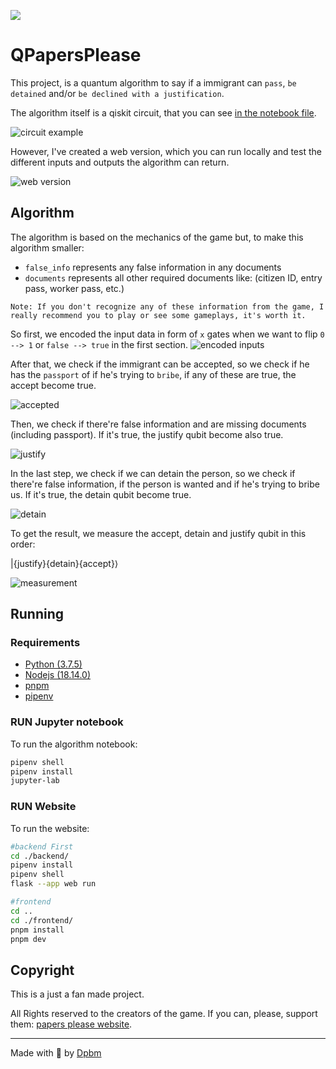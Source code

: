 ![](./assets/first-image.png)

# QPapersPlease
This project, is a quantum algorithm to say if a immigrant can `pass`, `be detained` and/or `be declined with a justification`.

The algorithm itself is a qiskit circuit, that you can see [in the notebook file](./papers-please.ipynb).

![circuit example](./assets/circuit.png)


However, I've created a web version, which you can run locally and test the different inputs and outputs the algorithm can return.

![web version](./assets/website-screenshot.png)

## Algorithm

The algorithm is based on the mechanics of the game but, to make this algorithm smaller: 
* `false_info` represents any false information in any documents
* `documents` represents all other required documents like: (citizen ID, entry pass, worker pass, etc.)

`Note: If you don't recognize any of these information from the game, I really recommend you to play or see some gameplays, it's worth it.`

So first, we encoded the input data in form of `x` gates when we want to flip `0 --> 1` or `false --> true` in the first section.
![encoded inputs](./assets/input-encoding.png)

After that, we check if the immigrant can be accepted, so we check if he has the `passport` of if he's trying to `bribe`, if any of these are true, the accept become true.

![accepted](./assets/accepted.png)
 
Then, we check if there're false information and are missing documents (including passport). If it's true, the justify qubit become also true.

![justify](./assets/justify.png)

In the last step, we check if we can detain the person, so we check if there're false information, if the person is wanted and if he's trying to bribe us. If it's true, the detain qubit become true.

![detain](./assets/detain.png)

To get the result, we measure the accept, detain and justify qubit in this order:

$|${justify}{detain}{accept}$⟩$

![measurement](./assets/measurement.png)


## Running

### Requirements
* [Python (3.7.5)](https://www.python.org/downloads/)
* [Nodejs (18.14.0)](https://nodejs.org/en/download)
* [pnpm](https://pnpm.io/)
* [pipenv](https://pipenv.pypa.io/en/latest/)


### RUN Jupyter notebook

To run the algorithm notebook:

```bash
pipenv shell
pipenv install
jupyter-lab
```


### RUN Website

To run the website:

```bash
#backend First
cd ./backend/
pipenv install
pipenv shell
flask --app web run

#frontend
cd ..
cd ./frontend/
pnpm install
pnpm dev
```

## Copyright

This is a just a fan made project.

All Rights reserved to the creators of the game. If you can, please, support them: [papers please website](https://papersplea.se/).

---

Made with 🥰 by [Dpbm](https://github.com/Dpbm)
